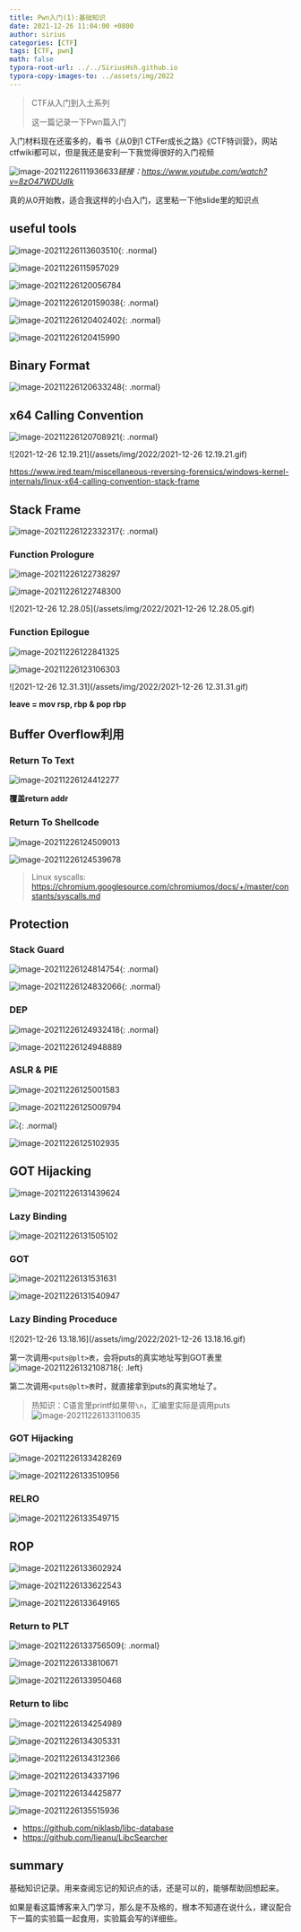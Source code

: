 ```yaml
---
title: Pwn入门(1):基础知识
date: 2021-12-26 11:04:00 +0800
author: sirius
categories: [CTF]
tags: [CTF, pwn]
math: false
typora-root-url: ../../SiriusHsh.github.io
typora-copy-images-to: ../assets/img/2022
---
```




> CTF从入门到入土系列
>
> 这一篇记录一下Pwn篇入门



入门材料现在还蛮多的，看书《从0到1 CTFer成长之路》《CTF特训营》，网站ctfwiki都可以，但是我还是安利一下我觉得很好的入门视频

<img src="/assets/img/old/image-20211226111936633.png" alt="image-20211226111936633"  />*链接：https://www.youtube.com/watch?v=8zO47WDUdIk* 

真的从0开始教，适合我这样的小白入门，这里粘一下他slide里的知识点



## useful tools

![image-20211226113603510](/assets/img/2022/image-20211226113603510.png){: .normal}

![image-20211226115957029](/assets/img/2022/image-20211226115957029.png)

![image-20211226120056784](/assets/img/2022/image-20211226120056784.png)

![image-20211226120159038](/assets/img/2022/image-20211226120159038.png){: .normal}

![image-20211226120402402](/assets/img/2022/image-20211226120402402.png){: .normal}

![image-20211226120415990](/assets/img/2022/image-20211226120415990.png)

## Binary Format

![image-20211226120633248](/assets/img/2022/image-20211226120633248.png){: .normal}

## x64 Calling Convention

![image-20211226120708921](/assets/img/2022/image-20211226120708921.png){: .normal}

![2021-12-26 12.19.21](/assets/img/2022/2021-12-26 12.19.21.gif)

https://www.ired.team/miscellaneous-reversing-forensics/windows-kernel-internals/linux-x64-calling-convention-stack-frame



## Stack Frame

![image-20211226122332317](/assets/img/2022/image-20211226122332317.png){: .normal}

### Function Prologure

![image-20211226122738297](/assets/img/2022/image-20211226122738297.png)

![image-20211226122748300](/assets/img/2022/image-20211226122748300.png)

![2021-12-26 12.28.05](/assets/img/2022/2021-12-26 12.28.05.gif)

### Function Epilogue

![image-20211226122841325](/assets/img/2022/image-20211226122841325.png)

![image-20211226123106303](/assets/img/2022/image-20211226123106303.png)

![2021-12-26 12.31.31](/assets/img/2022/2021-12-26 12.31.31.gif)



**leave = mov rsp, rbp & pop rbp**



## Buffer Overflow利用

### Return To Text

![image-20211226124412277](/assets/img/2022/image-20211226124412277.png)

**覆盖return addr**

### Return To Shellcode

![image-20211226124509013](/assets/img/2022/image-20211226124509013.png)

![image-20211226124539678](/assets/img/2022/image-20211226124539678.png)

>  Linux syscalls: https://chromium.googlesource.com/chromiumos/docs/+/master/constants/syscalls.md



## Protection

### Stack Guard

![image-20211226124814754](/assets/img/2022/image-20211226124814754.png){: .normal}

![image-20211226124832066](/assets/img/2022/image-20211226124832066.png){: .normal}

### DEP

![image-20211226124932418](/assets/img/2022/image-20211226124932418.png){: .normal}

![image-20211226124948889](/assets/img/2022/image-20211226124948889.png)

### ASLR & PIE

![image-20211226125001583](/assets/img/2022/image-20211226125001583.png)

![image-20211226125009794](/assets/img/2022/image-20211226125009794.png)

![](/assets/img/2022/image-20211226125028132.png){: .normal}

![image-20211226125102935](/assets/img/2022/image-20211226125102935.png)



## GOT Hijacking

![image-20211226131439624](/assets/img/2022/image-20211226131439624.png)

### Lazy Binding

![image-20211226131505102](/assets/img/2022/image-20211226131505102.png)

### GOT

![image-20211226131531631](/assets/img/2022/image-20211226131531631.png)

![image-20211226131540947](/assets/img/2022/image-20211226131540947.png)

### Lazy Binding Proceduce

![2021-12-26 13.18.16](/assets/img/2022/2021-12-26 13.18.16.gif)

第一次调用`<puts@plt>表`，会将puts的真实地址写到GOT表里![image-20211226132108718](/assets/img/2022/image-20211226132108718.png){: .left}

第二次调用`<puts@plt>表`时，就直接拿到puts的真实地址了。

> 热知识：C语言里printf如果带`\n`，汇编里实际是调用puts![image-20211226133110635](/assets/img/2022/image-20211226133110635.png)

### GOT Hijacking 

![image-20211226133428269](/assets/img/2022/image-20211226133428269.png)

![image-20211226133510956](/assets/img/2022/image-20211226133510956.png)

### RELRO

![image-20211226133549715](/assets/img/2022/image-20211226133549715.png)

## ROP

![image-20211226133602924](/assets/img/2022/image-20211226133602924.png)

![image-20211226133622543](/assets/img/2022/image-20211226133622543.png)

![image-20211226133649165](/assets/img/2022/image-20211226133649165.png)

### Return to PLT

![image-20211226133756509](/assets/img/2022/image-20211226133756509.png){: .normal}

![image-20211226133810671](/assets/img/2022/image-20211226133810671.png)

![image-20211226133950468](/assets/img/2022/image-20211226133950468.png)

### Return to libc

![image-20211226134254989](/assets/img/2022/image-20211226134254989.png)

![image-20211226134305331](/assets/img/2022/image-20211226134305331.png)

![image-20211226134312366](/assets/img/2022/image-20211226134312366.png)

![image-20211226134337196](/assets/img/2022/image-20211226134337196.png)

![image-20211226134425877](/assets/img/2022/image-20211226134425877.png)

![image-20211226135515936](/assets/img/2022/image-20211226135515936.png)

- https://github.com/niklasb/libc-database
- https://github.com/lieanu/LibcSearcher



## summary

基础知识记录。用来查阅忘记的知识点的话，还是可以的，能够帮助回想起来。

如果是看这篇博客来入门学习，那么是不及格的，根本不知道在说什么，建议配合下一篇的实验篇一起食用，实验篇会写的详细些。